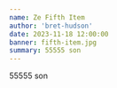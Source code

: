 ```yaml
---
name: Ze Fifth Item
author: 'bret-hudson'
date: 2023-11-18 12:00:00
banner: fifth-item.jpg
summary: 55555 son
---
```


55555 son

